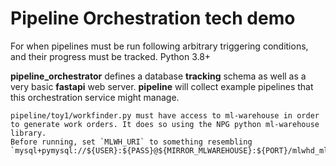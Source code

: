 # Pipeline Orchestration tech demo

For when pipelines must be run following arbitrary triggering conditions, and their progress must be tracked. Python 3.8+

**pipeline_orchestrator** defines a database __tracking__ schema as well as a very basic __fastapi__ web server.
**pipeline** will collect example pipelines that this orchestration service might manage.

    pipeline/toy1/workfinder.py must have access to ml-warehouse in order to generate work orders. It does so using the NPG python ml-warehouse library.
    Before running, set `MLWH_URI` to something resembling `mysql+pymysql://${USER}:${PASS}@${MIRROR_MLWAREHOUSE}:${PORT}/mlwhd_mlwarehouse_proddata`
